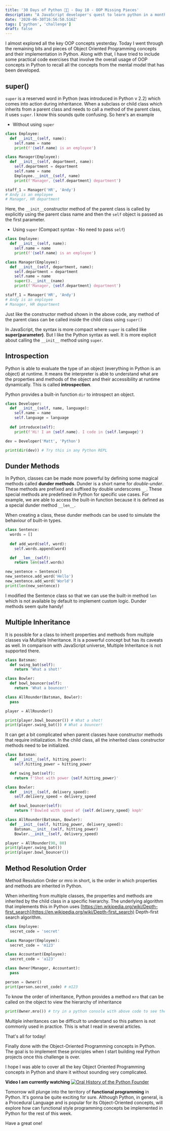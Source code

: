 ```yaml
---
title: '30 Days of Python 👨‍💻 - Day 10 - OOP Missing Pieces'
description: "A JavaScript developer's quest to learn python in a month."
date: '2020-06-30T16:56:50.516Z'
tags: ['python', 'challenge']
draft: false
---
```


I almost explored all the key OOP concepts yesterday. Today I went through the remaining bits and pieces of Object Oriented Programming concepts and their implementation in Python. Along with that, I have tried to include some practical code exercises that involve the overall usage of OOP concepts in Python to recall all the concepts from the mental model that has been developed.

## super()

`super` is a reserved word in Python (was introduced in Python v 2.2) which comes into action during inheritance. When a subclass or child class which inherits from a parent class and needs to call a method of the parent class, it uses `super`. I know this sounds quite confusing. So here's an example

- Without using `super`

```python
class Employee:
  def __init__(self, name):
    self.name = name
    print(f'{self.name} is an employee')

class Manager(Employee):
  def __init__(self, department, name):
    self.department = department
    self.name = name
    Employee.__init__(self, name)
    print(f'Manager, {self.department} department')

staff_1 = Manager('HR', 'Andy')
# Andy is an employee
# Manager, HR department
```

Here, the `__init__`constructor method of the parent class is called by explicitly using the parent class name and then the `self` object is passed as the first parameter.

- Using `super` (Compact syntax - No need to pass `self`)

```python
class Employee:
  def __init__(self, name):
    self.name = name
    print(f'{self.name} is an employee')

class Manager(Employee):
  def __init__(self, department, name):
    self.department = department
    self.name = name
    super().__init__(name)
    print(f'Manager, {self.department} department')

staff_1 = Manager('HR', 'Andy')
# Andy is an employee
# Manager, HR department
```

Just like the constructor method shown in the above code, any method of the parent class can be called inside the child class using `super()` 

In JavaScript, the syntax is more compact where `super` is called like **super(parameter)**. But I like the Python syntax as well. It is more explicit about calling the `__init__` method using `super`.

## Introspection

Python is able to evaluate the type of an object (everything in Python is an object) at runtime. It means the interpreter is able to understand what are the properties and methods of the object and their accessibility at runtime dynamically. This is called **introspection**. 

Python provides a built-in function `dir` to introspect an object.

```python
class Developer:
  def __init__(self, name, language):
    self.name = name
    self.language = language
  
  def introduce(self):
    print(f'Hi! I am {self.name}. I code in {self.language}')

dev = Developer('Matt', 'Python')

print(dir(dev)) # Try this in any Python REPL
```

## Dunder Methods

In Python, classes can be made more powerful by defining some magical methods called **dunder methods**. Dunder is a short name for *double-under*. These methods are prefixed and suffixed by double underscores `__`. These special methods are predefined in Python for specific use cases. For example, we are able to access the built-in function because it is defined as a special dunder method `__len__`. 

When creating a class, these dunder methods can be used to simulate the behaviour of built-in types. 

```python
class Sentence:
  words = []
  
  def add_word(self, word):
    self.words.append(word)

  def __len__(self):
    return len(self.words)

new_sentence = Sentence()
new_sentence.add_word('Hello')
new_sentence.add_word('World')
print(len(new_sentence))
```

I modified the Sentence class so that we can use the built-in method `len` which is not available by default to implement custom logic. Dunder methods seem quite handy!

## Multiple Inheritance

It is possible for a class to inherit properties and methods from multiple classes via Multiple Inheritance. It is a powerful concept but has its caveats as well. In comparison with JavaScript universe, Multiple Inheritance is not supported there.

```python
class Batsman:
  def swing_bat(self):
    return 'What a shot!'

class Bowler:
  def bowl_bouncer(self):
    return 'What a bouncer!'

class AllRounder(Batsman, Bowler):
  pass

player = AllRounder()

print(player.bowl_bouncer()) # What a shot!
print(player.swing_bat()) # What a bouncer!
```

It can get a bit complicated when parent classes have constructor methods that require initialization. In the child class, all the inherited class constructor methods need to be initialized. 

```python
class Batsman:
  def __init__(self, hitting_power):
    self.hitting_power = hitting_power

  def swing_bat(self):
    return f'Shot with power {self.hitting_power}'

class Bowler:
  def __init__(self, delivery_speed):
    self.delivery_speed = delivery_speed

  def bowl_bouncer(self):
    return f'Bowled with speed of {self.delivery_speed} kmph'

class AllRounder(Batsman, Bowler):
  def __init__(self, hitting_power, delivery_speed):
    Batsman.__init__(self, hitting_power)
    Bowler.__init__(self, delivery_speed)

player = AllRounder(90, 80)
print(player.swing_bat())
print(player.bowl_bouncer())
```

## Method Resolution Order

Method Resolution Order or mro in short, is the order in which properties and methods are inherited in Python. 

When inheriting from multiple classes, the properties and methods are inherited by the child class in a specific hierarchy. The underlying algorithm that implements this in Python uses [https://en.wikipedia.org/wiki/Depth-first_search](https://en.wikipedia.org/wiki/Depth-first_search) Depth-first search algorithm. 

```python
class Employee:
  secret_code = 'secret'

class Manager(Employee):
  secret_code = 'm123'

class Accountant(Employee):
  secret_code = 'a123'

class Owner(Manager, Accountant):
  pass

person = Owner()
print(person.secret_code) # m123
```

To know the order of inheritance, Python provides a method `mro` that can be called on the object to view the hierarchy of inheritance

```python
print(Owner.mro()) # try in a python console with above code to see the result
```

Multiple inheritances can be difficult to understand so this pattern is not commonly used in practice. This is what I read in several articles.

That's all for today! 

Finally done with the Object-Oriented Programming concepts in Python. The goal is to implement these principles when I start building real Python projects once this challenge is over.

I hope I was able to cover all the key Object Oriented Programming concepts in Python and share it without sounding very complicated.

**Video I am currently watching**
[![Oral History of the Python Founder](https://img.youtube.com/vi/Pzkdci2HDpU/0.jpg)](http://www.youtube.com/watch?v=Pzkdci2HDpU "Oral History of the Python Founder") 

Tomorrow will plunge into the territory of **functional programming** in Python. It's gonna be quite exciting for sure. Although Python, in general, is a Procedural Language and is popular for its Object-Oriented concepts, will explore how can functional style programming concepts be implemented in Python for the rest of this week.

Have a great one!